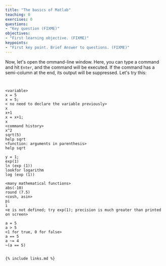 ```yaml
---
title: "The basics of Matlab"
teaching: 0
exercises: 0
questions:
- "Key question (FIXME)"
objectives:
- "First learning objective. (FIXME)"
keypoints:
- "First key point. Brief Answer to questions. (FIXME)"
---
```


Now, let's open the ommand-line window. Here, you can type a command and hit `Enter`, and the command will be executed. If the command has a semi-column at the end, its output will be suppressed. Let's try this:

~~~


<variable>
x = 5
x = 5;
< no need to declare the variable previously>
x
x+1
x = x+1;
x
<command history>
x^2
sqrt(5)
help sqrt
<function: arguments in parenthesis>
help sqrt

y = 1;
exp(1)
ln (exp (1))
lookfor logarithm
log (exp (1))

<many mathematical functions>
abs(-10)
round (7.5)
<cosh, asin>
pi
i
<e is not defined; try exp(1); precision is much greater than printed on screen>

a = 5
a > 5
<1 for true, 0 for false>
a == 5
a ~= 4
~(a == 5)


{% include links.md %}

